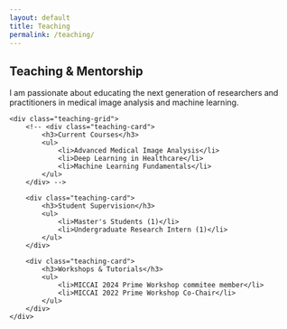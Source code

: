 ```yaml
---
layout: default
title: Teaching
permalink: /teaching/
---
```


<div class="teaching-container">
    <div class="section teaching-intro">
        <h2 class="gradient-text">Teaching & Mentorship</h2>
        <p>I am passionate about educating the next generation of researchers and practitioners in medical image analysis and machine learning.</p>
    </div>

    <div class="teaching-grid">
        <!-- <div class="teaching-card">
            <h3>Current Courses</h3>
            <ul>
                <li>Advanced Medical Image Analysis</li>
                <li>Deep Learning in Healthcare</li>
                <li>Machine Learning Fundamentals</li>
            </ul>
        </div> -->

        <div class="teaching-card">
            <h3>Student Supervision</h3>
            <ul>
                <li>Master's Students (1)</li>
                <li>Undergraduate Research Intern (1)</li>
            </ul>
        </div>

        <div class="teaching-card">
            <h3>Workshops & Tutorials</h3>
            <ul>
                <li>MICCAI 2024 Prime Workshop commitee member</li>
                <li>MICCAI 2022 Prime Workshop Co-Chair</li>
            </ul>
        </div>
    </div>
</div>
